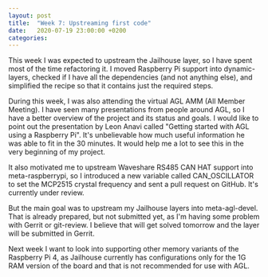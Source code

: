 ```yaml
---
layout: post
title:  "Week 7: Upstreaming first code"
date:   2020-07-19 23:00:00 +0200
categories: 
---
```


This week I was expected to upstream the Jailhouse layer, so I have spent most of the time refactoring it. I moved Raspberry Pi support into dynamic-layers, checked if I have all the dependencies (and not anything else), and simplified the recipe so that it contains just the required steps.

During this week, I was also attending the virtual AGL AMM (All Member Meeting). I have seen many presentations from people around AGL, so I have a better overview of the project and its status and goals. I would like to point out the presentation by Leon Anavi called "Getting started with AGL using a Raspberry Pi". It's unbelievable how much useful information he was able to fit in the 30 minutes. It would help me a lot to see this in the very beginning of my project.

It also motivated me to upstream Waveshare RS485 CAN HAT support into meta-raspberrypi, so I introduced a new variable called CAN_OSCILLATOR to set the MCP2515 crystal frequency and sent a pull request on GitHub. It's currently under review.

But the main goal was to upstream my Jailhouse layers into meta-agl-devel. That is already prepared, but not submitted yet, as I'm having some problem with Gerrit or git-review. I believe that will get solved tomorrow and the layer will be submitted in Gerrit.

Next week I want to look into supporting other memory variants of the Raspberry Pi 4, as Jailhouse currently has configurations only for the 1G RAM version of the board and that is not recommended for use with AGL. 